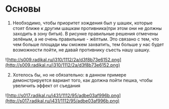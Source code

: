 # Основы #

1. Необходимо, чтобы приоритет хождения был у шашек, которые стоят ближе к другим шашкам противника(при этом они не должны заходить в зону битья).
В рисунке правильные решения отмечены зелёным, а не очень правильные - жёлтым. Это связано с тем, что чем больше площади мы сможем захватить, тем больше у нас будет возможности пойти, не давай противнику съесть нашу шашку.

![http://s009.radikal.ru/i310/1112/2a/d3f8b73e6152.png](http://s009.radikal.ru/i310/1112/2a/d3f8b73e6152.png)

2. Хотелось бы, но не обязательно:
в данном примере демонстрируется вариант того, как должна пойти пешка, чтобы увеличить эффект от съедания

![http://s017.radikal.ru/i431/1112/95/adbe03af996b.png](http://s017.radikal.ru/i431/1112/95/adbe03af996b.png)